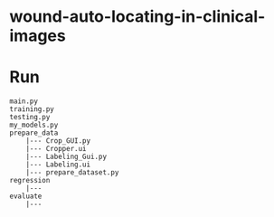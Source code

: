 # wound-auto-locating-in-clinical-images

# Run
```
main.py
training.py
testing.py
my_models.py
prepare_data
    |--- Crop_GUI.py
    |--- Cropper.ui
    |--- Labeling_Gui.py
    |--- Labeling.ui
    |--- prepare_dataset.py
regression
    |---
evaluate
    |---
```
